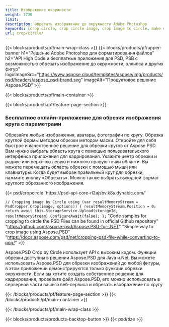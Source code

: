 ```yaml
---
title: Изображение окружности
weight: 7730
limit: 
description: Обрезать изображение до окружности Adobe Photoshop
keywords: [crop circle, crop circle image, crop image to circle, make circle photo]
url: crop/circle/
---
```

{{< blocks/products/pf/main-wrap-class >}}
{{< blocks/products/pf/upper-banner h1="Решение Adobe Photoshop для форматирования файлов" h2="API High Code и бесплатные приложения для PSD, PSB с возможностью обрезать изображение до окружности, эллипса и других фигур" logoImageSrc="https://www.aspose.cloud/templates/aspose/img/products/psd/headers/aspose_psd-brand.svg" imageAlt="Продуктовое решение Aspose.PSD" >}}

{{< blocks/products/pf/main-container >}}

{{< blocks/products/pf/feature-page-section >}}
<h3 class="headingpdleft">Бесплатное онлайн-приложение для обрезки изображения круга с параметрами</h3>
<p>Обрезайте любые изображения, аватары, фотографии по кругу. Обрезка круглой формы методом обрезки методом маски. Откройте для себя быстрое и качественное решение для обрезки кругов от Aspose.PSD. Вам нужно выбрать область круга с помощью пользовательского интерфейса приложения для кадрирования. Укажите центр обрезки и радиус или верхнюю левую и нижнюю правую точки области. Вы можете перемещать область обрезки с помощью мыши или клавиатуры. Когда будет выбран правильный круг для обрезки, нажмите кнопку «Обрезать». Можно также выбрать выходной формат круглого обрезанного изображения.</p>
{{< psd/cropcircle `https://psd-api-core-rl2ajsbv.k8s.dynabic.com/` 

`// Cropping image by Circle
using (var resultMemoryStream = PsdCropper.Crop(image, options))
{
	resultMemoryStream.Position = 0;
	return await this.StorageService.Upload(storageId, resultMemoryStream).ConfigureAwait(false);
};` 
"Code samples for cropping to circle the PSD Files can be found in official Github repository"  "https://github.com/aspose-psd/Aspose.PSD-for-.NET" 
"Simple way to crop image using Aspose.PSD" "https://docs.aspose.com/psd/net/cropping-psd-file-while-converting-to-png/" >}}
<p>Aspose.PSD Crop by Circle использует API с высоким кодом. Функции обрезки доступны в решении Aspose.PSD для Java и.Net. Вы можете использовать Aspose.PSD для обрезки изображений до любой фигуры, в этом приложении демонстрируются только функции обрезки окружности. Если вы хотите создать собственное решение для кадрирования, проверьте файл Aspose.PSD, его можно использовать в серверной части вашего веб-сервиса и обрезать изображение по кругу</p>
<!--<ul>
<li><a href="psb">PSB Circle Crop</a></li>
<li><a href="ellipse">Ellipse crop App</a></li>
</ul>-->
{{< /blocks/products/pf/feature-page-section >}}
{{< /blocks/products/pf/main-container >}}


{{< /blocks/products/pf/main-wrap-class >}}

{{< blocks/products/products-backtop-button >}}
{{< psd/tize >}}
